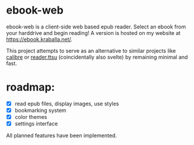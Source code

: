# ebook-web 
ebook-web is a client-side web based epub reader. Select an ebook from your harddrive and begin reading! A version is hosted on my website at https://ebook.kraballa.net/.

This project attempts to serve as an alternative to similar projects like [calibre](https://github.com/kovidgoyal/calibre) or [reader.ttsu](https://github.com/ttu-ttu/ebook-reader) (coincidentally also svelte) by remaining minimal and fast.

# roadmap:
- [x] read epub files, display images, use styles
- [x] bookmarking system
- [x] color themes
- [x] settings interface

All planned features have been implemented.